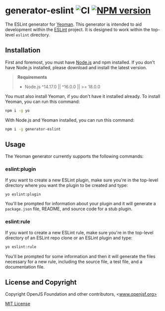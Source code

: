 # generator-eslint ![CI](https://github.com/eslint/generator-eslint/workflows/CI/badge.svg) [![NPM version](https://img.shields.io/npm/v/generator-eslint.svg?style=flat)](https://npmjs.org/package/generator-eslint)

The ESLint generator for [Yeoman](https://yeoman.io/). This generator is intended to aid development within the [ESLint](https://eslint.org/) project. It is designed to work within the top-level `eslint` directory.

## Installation

First and foremost, you must have [Node.js](https://nodejs.org/) and npm installed. If you don't have Node.js installed, please download and install the latest version.

> **Requirements**
>
> - Node.js ^14.17.0 || ^16.0.0 || >= 18.0.0

You must also install Yeoman, if you don't have it installed already. To install Yeoman, you can run this command:

```sh
npm i -g yo
```

With Node.js and Yeoman installed, you can run this command:

```sh
npm i -g generator-eslint
```

## Usage

The Yeoman generator currently supports the following commands:

### eslint:plugin

If you want to create a new ESLint plugin, make sure you're in the top-level directory where you want the plugin to be created and type:

```sh
yo eslint:plugin
```

You'll be prompted for information about your plugin and it will generate a `package.json` file, README, and source code for a stub plugin.

### eslint:rule

If you want to create a new ESLint rule, make sure you're in the top-level directory of an ESLint repo clone or an ESLint plugin and type:

```sh
yo eslint:rule
```

You'll be prompted for some information and then it will generate the files necessary for a new rule, including the source file, a test file, and a documentation file.

## License and Copyright

Copyright OpenJS Foundation and other contributors, <www.openjsf.org>

[MIT License](https://en.wikipedia.org/wiki/MIT_License)
